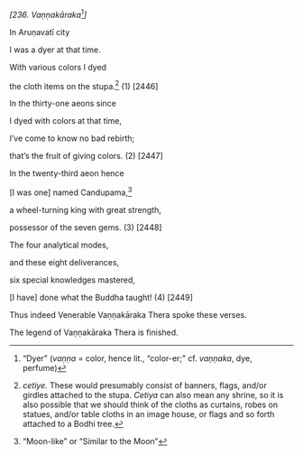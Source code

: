 *\[236. Vaṇṇakāraka*[^1]*\]*

In Aruṇavatī city

I was a dyer at that time.

With various colors I dyed

the cloth items on the stupa.[^2] (1) \[2446\]

In the thirty-one aeons since

I dyed with colors at that time,

I’ve come to know no bad rebirth;

that’s the fruit of giving colors. (2) \[2447\]

In the twenty-third aeon hence

\[I was one\] named Candupama,[^3]

a wheel-turning king with great strength,

possessor of the seven gems. (3) \[2448\]

The four analytical modes,

and these eight deliverances,

six special knowledges mastered,

\[I have\] done what the Buddha taught! (4) \[2449\]

Thus indeed Venerable Vaṇṇakāraka Thera spoke these verses.

The legend of Vaṇṇakāraka Thera is finished.

[^1]: “Dyer” (*vaṇṇa* = color, hence lit., “color-er;” cf. *vaṇṇaka*,
    dye, perfume)

[^2]: *cetiye.* These would presumably consist of banners, flags, and/or
    girdles attached to the stupa. *Cetiya* can also mean any shrine, so
    it is also possible that we should think of the cloths as curtains,
    robes on statues, and/or table cloths in an image house, or flags
    and so forth attached to a Bodhi tree.

[^3]: “Moon-like” or “Similar to the Moon”
